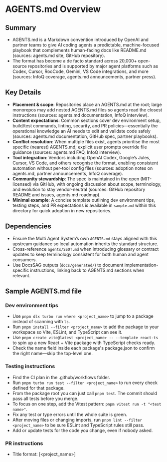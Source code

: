 # AGENTS.md Overview

## Summary
- AGENTS.md is a Markdown convention introduced by OpenAI and partner teams to give AI coding agents a predictable, machine-focused playbook that complements human-facing docs like README.md (sources: agents.md site, GitHub repository).
- The format has become a de facto standard across 20,000+ open-source repositories and is supported by major agent platforms such as Codex, Cursor, RooCode, Gemini, VS Code integrations, and more (sources: InfoQ coverage, agents.md announcements, partner press).

## Key Details
- **Placement & scope**: Repositories place an AGENTS.md at the root; large monorepos may add nested AGENTS.md files so agents read the closest instructions (sources: agents.md documentation, InfoQ interview).
- **Content expectations**: Common sections cover dev environment setup, build/test commands, linting, security, and PR policies—essentially the operational knowledge an AI needs to edit and validate code safely (sources: agents.md documentation, GitHub spec, partner playbooks).
- **Conflict resolution**: When multiple files exist, agents prioritise the most specific (nearest) AGENTS.md; explicit user prompts override file guidance (sources: agents.md FAQ, InfoQ interview).
- **Tool integration**: Vendors including OpenAI Codex, Google’s Jules, Cursor, VS Code, and others recognise the format, enabling consistent automation without per-tool config files (sources: adoption notes on agents.md, partner announcements, InfoQ coverage).
- **Community stewardship**: The spec is maintained in the open (MIT-licensed) via GitHub, with ongoing discussion about scope, terminology, and evolution to stay vendor-neutral (sources: GitHub repository README and issues, agents.md roadmap).
- **Minimal example**: A concise template outlining dev environment tips, testing steps, and PR expectations is available in `sample.md` within this directory for quick adoption in new repositories.

## Dependencies
- Ensure the Multi Agent System’s own `AGENTS.md` stays aligned with this upstream guidance so local automation inherits the standard structure.
- Cross-reference `agents/SSOT.md` when introducing glossary or contract updates to keep terminology consistent for both human and agent consumers.
- Use DocsSAG outputs (`docs/generated/`) to document implementation-specific instructions, linking back to AGENTS.md sections when relevant.

## Sample AGENTS.md file

### Dev environment tips
- Use `pnpm dlx turbo run where <project_name>` to jump to a package instead of scanning with `ls`.
- Run `pnpm install --filter <project_name>` to add the package to your workspace so Vite, ESLint, and TypeScript can see it.
- Use `pnpm create vite@latest <project_name> -- --template react-ts` to spin up a new React + Vite package with TypeScript checks ready.
- Check the name field inside each package's package.json to confirm the right name—skip the top-level one.

### Testing instructions
- Find the CI plan in the .github/workflows folder.
- Run `pnpm turbo run test --filter <project_name>` to run every check defined for that package.
- From the package root you can just call `pnpm test`. The commit should pass all tests before you merge.
- To focus on one step, add the Vitest pattern: `pnpm vitest run -t "<test name>"`.
- Fix any test or type errors until the whole suite is green.
- After moving files or changing imports, run `pnpm lint --filter <project_name>` to be sure ESLint and TypeScript rules still pass.
- Add or update tests for the code you change, even if nobody asked.

### PR instructions
- Title format: [<project_name>] <Title>
- Always run `pnpm lint` and `pnpm test` before committing.

## Update Log
- 2025-10-13: Populated overview with upstream specification details and adoption context (sources synced the same day).

## Source
https://agents.md (last synced: 2025-10-13)
https://github.com/openai/agents.md (last synced: 2025-10-13)